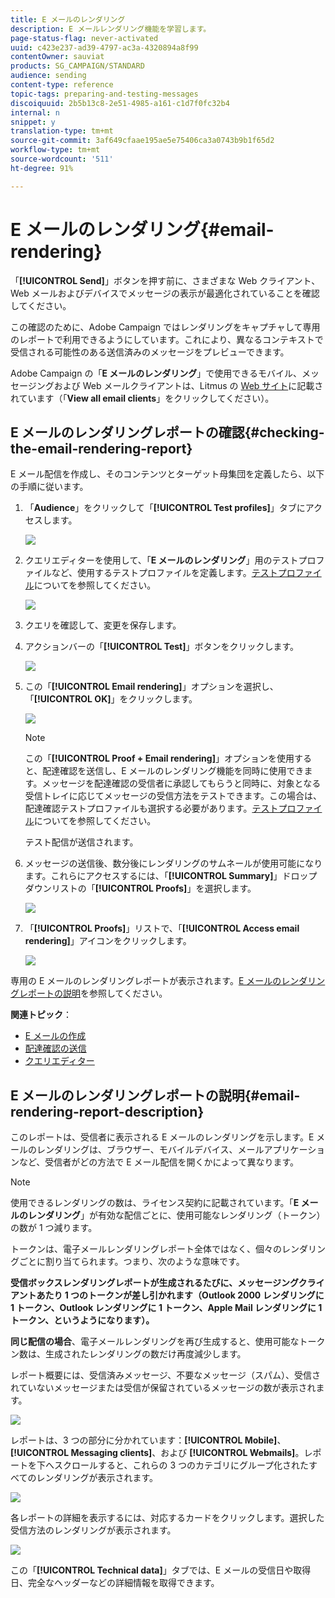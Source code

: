 ```yaml
---
title: E メールのレンダリング
description: E メールレンダリング機能を学習します。
page-status-flag: never-activated
uuid: c423e237-ad39-4797-ac3a-4320894a8f99
contentOwner: sauviat
products: SG_CAMPAIGN/STANDARD
audience: sending
content-type: reference
topic-tags: preparing-and-testing-messages
discoiquuid: 2b5b13c8-2e51-4985-a161-c1d7f0fc32b4
internal: n
snippet: y
translation-type: tm+mt
source-git-commit: 3af649cfaae195ae5e75406ca3a0743b9b1f65d2
workflow-type: tm+mt
source-wordcount: '511'
ht-degree: 91%

---
```



# E メールのレンダリング{#email-rendering}

「**[!UICONTROL Send]**」ボタンを押す前に、さまざまな Web クライアント、Web メールおよびデバイスでメッセージの表示が最適化されていることを確認してください。

この確認のために、Adobe Campaign ではレンダリングをキャプチャして専用のレポートで利用できるようにしています。これにより、異なるコンテキストで受信される可能性のある送信済みのメッセージをプレビューできます。

Adobe Campaign の「**E メールのレンダリング**」で使用できるモバイル、メッセージングおよび Web メールクライアントは、Litmus の [Web サイト](https://litmus.com/email-testing)に記載されています（「**View all email clients**」をクリックしてください）。

## E メールのレンダリングレポートの確認{#checking-the-email-rendering-report}

E メール配信を作成し、そのコンテンツとターゲット母集団を定義したら、以下の手順に従います。

1. 「**Audience**」をクリックして「**[!UICONTROL Test profiles]**」タブにアクセスします。

   ![](assets/email_rendering_05.png)

1. クエリエディターを使用して、「**E メールのレンダリング**」用のテストプロファイルなど、使用するテストプロファイルを定義します。[テストプロファイル](../../audiences/using/managing-test-profiles.md)についてを参照してください。

   ![](assets/email_rendering_06.png)

1. クエリを確認して、変更を保存します。
1. アクションバーの「**[!UICONTROL Test]**」ボタンをクリックします。

   ![](assets/email_rendering_07.png)

1. この「**[!UICONTROL Email rendering]**」オプションを選択し、「**[!UICONTROL OK]**」をクリックします。

   ![](assets/email_rendering_08.png)

   >[!NOTE]
   >
   >この「**[!UICONTROL Proof + Email rendering]**」オプションを使用すると、配達確認を送信し、E メールのレンダリング機能を同時に使用できます。メッセージを配達確認の受信者に承認してもらうと同時に、対象となる受信トレイに応じてメッセージの受信方法をテストできます。この場合は、配達確認テストプロファイルも選択する必要があります。[テストプロファイル](../../audiences/using/managing-test-profiles.md)についてを参照してください。

   テスト配信が送信されます。

1. メッセージの送信後、数分後にレンダリングのサムネールが使用可能になります。これらにアクセスするには、「**[!UICONTROL Summary]**」ドロップダウンリストの「**[!UICONTROL Proofs]**」を選択します。

   ![](assets/email_rendering_03.png)

1. 「**[!UICONTROL Proofs]**」リストで、「**[!UICONTROL Access email rendering]**」アイコンをクリックします。

   ![](assets/email_rendering_04.png)

専用の E メールのレンダリングレポートが表示されます。[E メールのレンダリングレポートの説明](#email-rendering-report-description)を参照してください。

**関連トピック**：

* [E メールの作成](../../channels/using/creating-an-email.md)
* [配達確認の送信](../../sending/using/sending-proofs.md)
* [クエリエディター](../../automating/using/editing-queries.md#about-query-editor)

## E メールのレンダリングレポートの説明{#email-rendering-report-description}

このレポートは、受信者に表示される E メールのレンダリングを示します。E メールのレンダリングは、ブラウザー、モバイルデバイス、メールアプリケーションなど、受信者がどの方法で E メール配信を開くかによって異なります。

>[!NOTE]
>
>使用できるレンダリングの数は、ライセンス契約に記載されています。「**E メールのレンダリング**」が有効な配信ごとに、使用可能なレンダリング（トークン）の数が 1 つ減ります。
>
>トークンは、電子メールレンダリングレポート全体ではなく、個々のレンダリングごとに割り当てられます。つまり、次のような意味です。
>
>**受信ボックスレンダリングレポートが生成されるたびに、メッセージングクライアントあたり 1 つのトークンが差し引かれます（Outlook 2000 レンダリングに 1 トークン、Outlook レンダリングに 1 トークン、Apple Mail レンダリングに 1 トークン、というようになります）。**
>
>**同じ配信の場合**、電子メールレンダリングを再び生成すると、使用可能なトークン数は、生成されたレンダリングの数だけ再度減少します。


レポート概要には、受信済みメッセージ、不要なメッセージ（スパム）、受信されていないメッセージまたは受信が保留されているメッセージの数が表示されます。

![](assets/inbox_rendering_report.png)

レポートは、3 つの部分に分かれています：**[!UICONTROL Mobile]**、**[!UICONTROL Messaging clients]**、および **[!UICONTROL Webmails]**。レポートを下へスクロールすると、これらの 3 つのカテゴリにグループ化されたすべてのレンダリングが表示されます。

![](assets/inbox_rendering_report_3.png)

各レポートの詳細を表示するには、対応するカードをクリックします。選択した受信方法のレンダリングが表示されます。

![](assets/inbox_rendering_report_2.png)

この「**[!UICONTROL Technical data]**」タブでは、E メールの受信日や取得日、完全なヘッダーなどの詳細情報を取得できます。
